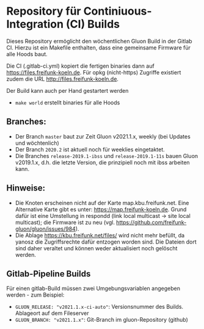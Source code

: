 Repository für Continiuous-Integration (CI) Builds
=================================================

Dieses Repository ermöglicht den wöchentlichen Gluon Build in der Gitlab CI.
Hierzu ist ein Makefile enthalten, dass eine gemeinsame Firmware für alle Hoods baut.

Die CI (.gitlab-ci.yml) kopiert die fertigen binaries dann auf https://files.freifunk-koeln.de.
Für opkg (nicht-https) Zugriffe existiert zudem die URL http://files.freifunk-koeln.de.

Der Build kann auch per Hand gestartert werden

* `make world` erstellt binaries für alle Hoods

## Branches:

* Der Branch `master` baut zur Zeit Gluon v2021.1.x, weekly (bei Updates und wöchtenlich)
* Der Branch `2020.2` ist aktuell noch für weeklies eingetaktet.
* Die Branches `release-2019.1-ibss` und `release-2019.1-11s` bauen Gluon v2019.1.x, d.h. die letzte Version, die prinzipiell noch mit ibss arbeiten kann.

## Hinweise:

* Die Knoten erscheinen nicht auf der Karte map.kbu.freifunk.net. Eine Alternative Karte gibt es unter: https://map.freifunk-koeln.de.  Grund dafür ist eine Umstellung in respondd (link local multicast -> site local multicast); die Firmware ist zu neu (vgl. https://github.com/freifunk-gluon/gluon/issues/984).
* Die Ablage https://kbu.freifunk.net/files/ wird nicht mehr befüllt, da yanosz die Zugriffsrechte dafür entzogen worden sind. Die Dateien dort sind daher veraltet und können weder aktualisiert noch gelöscht werden.

## Gitlab-Pipeline Builds

Für einen gitlab-Build müssen zwei Umgebungsvariablen angegeben werden - zum Beispiel:

* `GLUON_RELEASE: "v2021.1.x-ci-auto"`: Versionsnummer des Builds. Ablageort auf dem Fileserver
* `GLUON_BRANCH: "v2021.1.x"`: Git-Branch im gluon-Repository (github)
